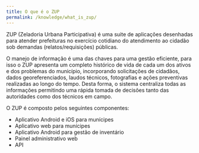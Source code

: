 ```yaml
---
title: O que é o ZUP
permalink: /knowledge/what_is_zup/
---
```


ZUP (Zeladoria Urbana Participativa) é uma suite de aplicações desenhadas para atender prefeituras no exercício cotidiano do atendimento ao cidadão sob demandas (relatos/requisições) públicas. 

O manejo de informação é uma das chaves para uma gestão eficiente, para isso o ZUP apresenta um completo histórico de vida de cada um dos ativos e dos problemas do município, incorporando solicitações de cidadãos, dados georeferenciados, laudos técnicos, fotografias e ações preventivas realizadas ao longo do tempo. Desta forma, o sistema centraliza todas as informações permitindo uma rápida tomada de decisões tanto das autoridades como dos técnicos em campo.

O ZUP é composto pelos seguintes componentes:

* Aplicativo Android e iOS para munícipes
* Aplicativo web para munícipes
* Aplicativo Android para gestão de inventário
* Painel administrativo web
* API
